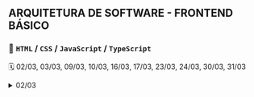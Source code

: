 
## ARQUITETURA DE SOFTWARE - FRONTEND BÁSICO

###  📝 `HTML` / `CSS` / `JavaScript` / `TypeScript`
🗓️ 02/03, 03/03, 09/03, 10/03, 16/03, 17/03, 23/03, 24/03, 30/03, 31/03

<details>
	<summary> 02/03 </summary>


</details>

<!-- <details>
	<summary>
	</summary>
</details> -->
